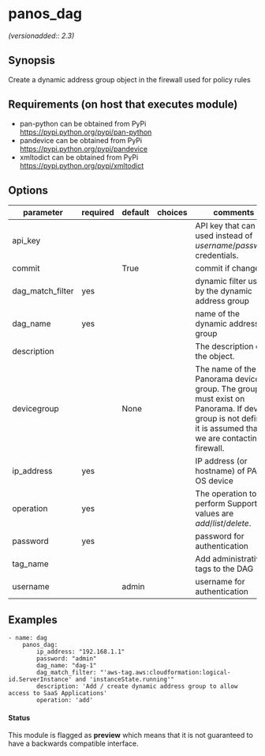 # panos_dag

_(versionadded:: 2.3)_


## Synopsis

Create a dynamic address group object in the firewall used for policy rules


## Requirements (on host that executes module)

- pan-python can be obtained from PyPi https://pypi.python.org/pypi/pan-python
- pandevice can be obtained from PyPi https://pypi.python.org/pypi/pandevice
- xmltodict can be obtained from PyPi https://pypi.python.org/pypi/xmltodict

## Options

| parameter | required | default | choices | comments |
| --- | --- | --- | --- | --- |
| api_key |  |  |  | API key that can be used instead of <em>username</em>/<em>password</em> credentials. |
| commit |  | True |  | commit if changed |
| dag_match_filter | yes |  |  | dynamic filter user by the dynamic address group |
| dag_name | yes |  |  | name of the dynamic address group |
| description |  |  |  | The description of the object. |
| devicegroup |  | None |  | The name of the Panorama device group. The group must exist on Panorama. If device group is not defined it is assumed that we are contacting a firewall. |
| ip_address | yes |  |  | IP address (or hostname) of PAN-OS device |
| operation | yes |  |  | The operation to perform Supported values are <em>add</em>/<em>list</em>/<em>delete</em>. |
| password | yes |  |  | password for authentication |
| tag_name |  |  |  | Add administrative tags to the DAG |
| username |  | admin |  | username for authentication |

## Examples

    - name: dag
        panos_dag:
            ip_address: "192.168.1.1"
            password: "admin"
            dag_name: "dag-1"
            dag_match_filter: "'aws-tag.aws:cloudformation:logical-id.ServerInstance' and 'instanceState.running'"
            description: 'Add / create dynamic address group to allow access to SaaS Applications'
            operation: 'add'




#### Status

This module is flagged as **preview** which means that it is not guaranteed to have a backwards compatible interface.

